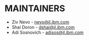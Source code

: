 # MAINTAINERS

* Ziv Nevo - nevo@il.ibm.com
* Shai Doron - dshai@il.ibm.com
* Adi Sosnovich - adisos@il.ibm.com
